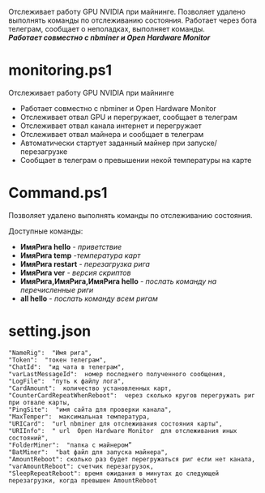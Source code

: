 Отслеживает работу GPU NVIDIA при майнинге. Позволяет удалено выполнять команды по отслеживанию состояния. Работает через бота телеграм, сообщает о неполадках, выполняет команды.  
**_Работает совместно с nbminer и Open Hardware Monitor_**
# monitoring.ps1
Отслеживает работу GPU NVIDIA при майнинге

* Работает совместно с nbminer и Open Hardware Monitor
* Отслеживает отвал GPU и перегружает, сообщает в телеграм
* Отслеживает отвал канала интернет и перегружает
* Отслеживает отвал майнера и сообщает в телеграм
* Автоматически стартует заданный майнер при запуске/перезагрузке
* Сообщает в телеграм о превышении некой температуры на карте

# Command.ps1
Позволяет удалено выполнять команды по отслеживанию состояния. 

Доступные команды:
* **ИмяРига hello** - _приветствие_
* **ИмяРига temp** -_температура карт_ 
* **ИмяРига restart** - _перезагрузка рига_
* **ИмяРига ver** - _версия скриптов_
* **ИмяРига,ИмяРига,ИмяРига hello** - _послать команду на перечисленные риги_
* **all hello** - _послать команду всем ригам_

# setting.json

    "NameRig":  "Имя рига",
    "Token":  "токен телеграм",
    "ChatId":  "ид чата в телеграм",
    "varLastMessageId":  номер последнего полученного сообщения,
    "LogFile":  "путь к файлу лога",
    "CardAmount":  количество установленных карт,
    "CounterCardRepeatWhenReboot":  через сколько кругов перегружать риг при отвале карты,
    "PingSite":  "имя сайта для проверки канала",
    "MaxTemper":  максимальная температура,
    "URICard":  "url nbminer для отслеживания состояния карты",
    "URIInfo":  " url  Open Hardware Monitor  для отслеживания иных состояний",
    "FolderMiner":  "папка с майнером”
    "BatMiner":  "bat файл для запуска майнера",
    "AmountReboot": сколько раз будет перегружаться риг если нет канала,
    "varAmountReboot": счетчик перезагрузок,
    "SleepRepeatReboot": время ожидания в минутах до следующей перезагрузки, когда превышен AmountReboot
